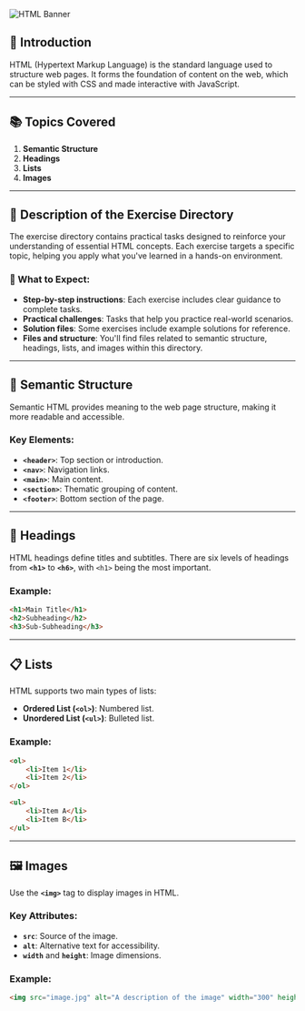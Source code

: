 ![HTML Banner](/Assets/htmlBanner.png)

## 📘 Introduction
HTML (Hypertext Markup Language) is the standard language used to structure web pages. It forms the foundation of content on the web, which can be styled with CSS and made interactive with JavaScript.

---

## 📚 Topics Covered
1. **Semantic Structure**
2. **Headings**
3. **Lists**
4. **Images**

---

## 📁 Description of the Exercise Directory
The exercise directory contains practical tasks designed to reinforce your understanding of essential HTML concepts. Each exercise targets a specific topic, helping you apply what you've learned in a hands-on environment.

### 📝 What to Expect:
- **Step-by-step instructions**: Each exercise includes clear guidance to complete tasks.
- **Practical challenges**: Tasks that help you practice real-world scenarios.
- **Solution files**: Some exercises include example solutions for reference.
- **Files and structure**: You'll find files related to semantic structure, headings, lists, and images within this directory.

---

## 📐 Semantic Structure
Semantic HTML provides meaning to the web page structure, making it more readable and accessible.

### Key Elements:
- **`<header>`**: Top section or introduction.
- **`<nav>`**: Navigation links.
- **`<main>`**: Main content.
- **`<section>`**: Thematic grouping of content.
- **`<footer>`**: Bottom section of the page.

---

## 📢 Headings
HTML headings define titles and subtitles. There are six levels of headings from **`<h1>`** to **`<h6>`**, with `<h1>` being the most important.

### Example:
```html
<h1>Main Title</h1>
<h2>Subheading</h2>
<h3>Sub-Subheading</h3>
```

---

## 📋 Lists
HTML supports two main types of lists:
- **Ordered List (`<ol>`)**: Numbered list.
- **Unordered List (`<ul>`)**: Bulleted list.

### Example:
```html
<ol>
    <li>Item 1</li>
    <li>Item 2</li>
</ol>

<ul>
    <li>Item A</li>
    <li>Item B</li>
</ul>
```

---

## 🖼️ Images
Use the **`<img>`** tag to display images in HTML.

### Key Attributes:
- **`src`**: Source of the image.
- **`alt`**: Alternative text for accessibility.
- **`width`** and **`height`**: Image dimensions.

### Example:
```html
<img src="image.jpg" alt="A description of the image" width="300" height="200">
```


